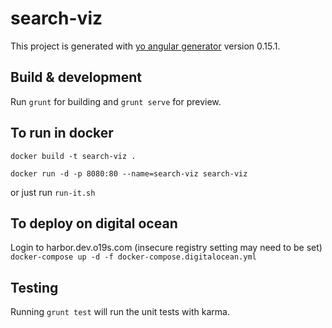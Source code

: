 # search-viz

This project is generated with [yo angular generator](https://github.com/yeoman/generator-angular)
version 0.15.1.

## Build & development

Run `grunt` for building and `grunt serve` for preview.

## To run in docker
`docker build -t search-viz .`

`docker run -d -p 8080:80 --name=search-viz search-viz`

or just run `run-it.sh`

## To deploy on digital ocean
Login to harbor.dev.o19s.com (insecure registry setting may need to be set)
`docker-compose up -d -f docker-compose.digitalocean.yml`

## Testing

Running `grunt test` will run the unit tests with karma.
